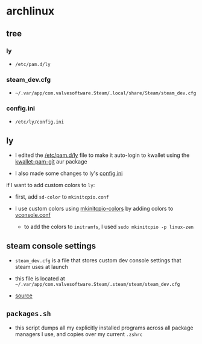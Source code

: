 # archlinux

## tree

### ly

- `/etc/pam.d/ly`

### steam_dev.cfg

- `~/.var/app/com.valvesoftware.Steam/.local/share/Steam/steam_dev.cfg`

### config.ini

- `/etc/ly/config.ini`

## ly

- I edited the [/etc/pam.d/ly](ly) file to make it auto-login to kwallet using the [kwallet-pam-git](https://aur.archlinux.org/packages/kwallet-pam-git) aur package

- I also made some changes to ly's [config.ini](config.ini)

if I want to add custom colors to `ly`:

- first, add `sd-color` to `mkinitcpio.conf`

- I use custom colors using [mkinitcpio-colors](https://github.com/evanpurkhiser/mkinitcpio-colors) by adding colors to [vconsole.conf](vconsole.conf)

  - to add the colors to `initramfs`, I used `sudo mkinitcpio -p linux-zen`

## steam console settings

- `steam_dev.cfg` is a file that stores custom dev console settings that steam uses at launch

- this file is located at `~/.var/app/com.valvesoftware.Steam/.steam/steam/steam_dev.cfg`

- [source](https://www.reddit.com/r/linux_gaming/comments/16e1l4h/slow_steam_downloads_try_this/)

## `packages.sh`

- this script dumps all my explicitly installed programs across all package managers I use, and copies over my current `.zshrc`
